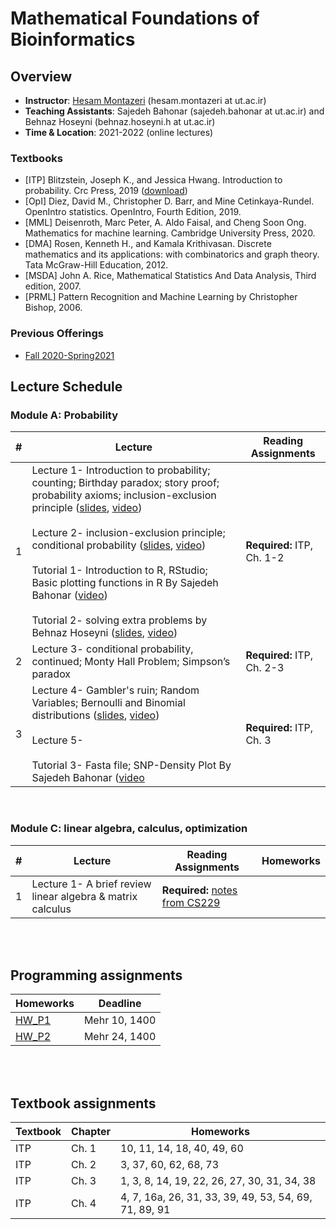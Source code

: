 # Mathematical Foundations of Bioinformatics

## Overview
- **Instructor**: [Hesam Montazeri](http://lcbb.ut.ac.ir) (hesam.montazeri at ut.ac.ir)
- **Teaching Assistants**: Sajedeh Bahonar (sajedeh.bahonar at ut.ac.ir) and Behnaz Hoseyni (behnaz.hoseyni.h at ut.ac.ir) 
- **Time & Location**: 2021-2022 (online lectures)
### Textbooks
- [ITP] Blitzstein, Joseph K., and Jessica Hwang. Introduction to probability. Crc Press, 2019 ([download](https://drive.google.com/file/d/1VmkAAGOYCTORq1wxSQqy255qLJjTNvBI/view))
- [OpI] Diez, David M., Christopher D. Barr, and Mine Cetinkaya-Rundel. OpenIntro statistics. OpenIntro, Fourth Edition, 2019. 
- [MML] Deisenroth, Marc Peter, A. Aldo Faisal, and Cheng Soon Ong. Mathematics for machine learning. Cambridge University Press, 2020.
- [DMA] Rosen, Kenneth H., and Kamala Krithivasan. Discrete mathematics and its applications: with combinatorics and graph theory. Tata McGraw-Hill Education, 2012.
- [MSDA] John A. Rice, Mathematical Statistics And Data Analysis, Third edition, 2007.
- [PRML] Pattern Recognition and Machine Learning by Christopher Bishop, 2006. 

### Previous Offerings
- [Fall 2020-Spring2021](PreviousOfferings/Fall2020/) 

## Lecture Schedule

### Module A: Probability
\# | Lecture | Reading Assignments | 
 ------ | -------------------------- | -------------------------- |
1 |  Lecture 1- Introduction to probability; counting; Birthday paradox; story proof; probability axioms; inclusion-exclusion principle ([slides](https://drive.google.com/file/d/1rIlBGc3ZRgWWJS91PwBPMK9koHY-o3kP/view?usp=sharing), [video](https://drive.google.com/file/d/1meXN0co4PvvH3y6stxyNksQq1Y5xjF1d/view?usp=sharing)) <br> <br>  Lecture 2- inclusion-exclusion principle; conditional probability ([slides](https://drive.google.com/file/d/1dk9sgAo7Hk9G_aKmepB_gwLfnQqQusAc/view?usp=sharing), [video](https://drive.google.com/file/d/1Q1EMkMX0X0YrRz8xaKlOk-_Gfb0D15ZS/view?usp=sharing))  <br> <br> Tutorial 1- Introduction to R, RStudio; Basic plotting functions in R By Sajedeh Bahonar ([video](https://drive.google.com/file/d/1wwOdsTVAha4UgvJa2F_a3wTTxJVr_HJ_/view?usp=sharing))  <br> <br> Tutorial 2- solving extra problems by Behnaz Hoseyni ([slides](https://drive.google.com/file/d/1S49J9zzrePRTsS_R-xNGHSL48fnE6tAE/view?usp=sharing), [video](https://drive.google.com/file/d/1h9kRzLuUtWQp1p1Vxq1Bs6h5fGu14ctB/view?usp=sharing)) | **Required:** ITP, Ch. 1-2 | 
2 |  Lecture 3- conditional probability, continued; Monty Hall Problem; Simpson’s paradox | **Required:** ITP, Ch. 2-3 | 
3 |  Lecture 4- Gambler's ruin; Random Variables; Bernoulli and Binomial distributions ([slides](https://drive.google.com/file/d/1RUB28Z21JHtB7ZH2_GD_UaTI3-4bRaLU/view?usp=sharing), [video](https://drive.google.com/file/d/1op6su2gNG7TNxXByY6fAUwzKbRVnGcwC/view?usp=sharing)) <br> <br> Lecture 5- <br><br> Tutorial 3- Fasta file; SNP-Density Plot By Sajedeh Bahonar ([video](https://drive.google.com/file/d/1ynIUorHMXDEoaDZYpsTAUi-vClS9PCLB/view?usp=sharing) | **Required:** ITP, Ch. 3 |  

<br>

### Module C: linear algebra, calculus, optimization

\# | Lecture | Reading Assignments | Homeworks  |
 ------------- | -------------------------- | ------------- | ------------- | 
 1 |  Lecture 1- A brief review linear algebra & matrix calculus | **Required:** [notes from CS229](http://cs229.stanford.edu/summer2020/cs229-linalg.pdf) |  | 


<br> <br> 
## Programming assignments
Homeworks  | Deadline
 ------- | --------------------------------- |
[HW_P1](https://drive.google.com/file/d/15ieTOp1S7aLuhAMHewnKruWxuXEeylmm/view?usp=sharing) | Mehr 10, 1400 |
[HW_P2](https://drive.google.com/file/d/1RBeoNPZP-tMjkdVEzqVN1x8Y5wjAYpWd/view?usp=sharing) | Mehr 24, 1400 |

<br> <br> 
## Textbook assignments
Textbook | Chapter | Homeworks  |
-------- | ---- | -------------------------------------- |
ITP | Ch. 1 | 10, 11, 14, 18, 40, 49, 60 |
ITP | Ch. 2 | 3, 37, 60, 62, 68, 73 |
ITP | Ch. 3 | 1, 3, 8, 14, 19, 22, 26, 27, 30, 31, 34, 38 |
ITP | Ch. 4 | 4, 7, 16a, 26, 31, 33, 39, 49, 53, 54, 69, 71, 89, 91 |


